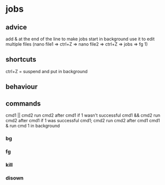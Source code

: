 # jobs

## advice
add & at the end of the line to make jobs start in background
use it to edit multiple files (nano file1 => ctrl+Z => nano file2 => ctrl+Z => jobs => fg 1)


## shortcuts
ctrl+Z = suspend and put in background

## behaviour

## commands

cmd1 || cmd2		run cmd2 after cmd1 if 1 wasn't successful 
cmd1 && cmd2		run cmd2 after cmd1 if 1 was successful
cmd1; cmd2			run cmd2 after cmd1
cmd1 &				run cmd 1 in background


### bg
### fg
### kill
### disown

